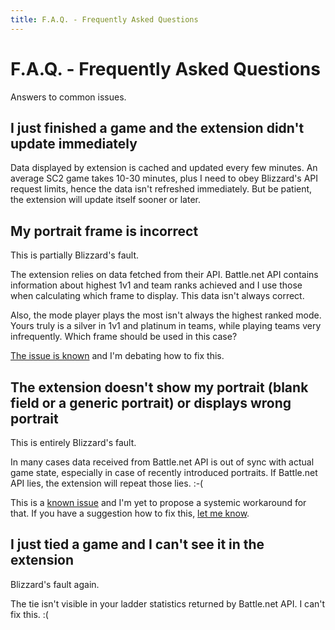 ```yaml
---
title: F.A.Q. - Frequently Asked Questions
---
```


# F.A.Q. - Frequently Asked Questions

Answers to common issues.

## I just finished a game and the extension didn't update immediately

Data displayed by extension is cached and updated every few minutes. An average SC2 game takes 10-30 minutes, plus I need to obey Blizzard's API request limits, hence the data isn't refreshed immediately. But be patient, the extension will update itself sooner or later.

## My portrait frame is incorrect

This is partially Blizzard's fault.

The extension relies on data fetched from their API. Battle.net API contains information about highest 1v1 and team ranks achieved and I use those when calculating which frame to display. This data isn't always correct.

Also, the mode player plays the most isn't always the highest ranked mode. Yours truly is a silver in 1v1 and platinum in teams, while playing teams very infrequently. Which frame should be used in this case?

[The issue is known](https://github.com/lukemsc/sc2profile-twitch-extension-api/issues/1) and I'm debating how to fix this.

## The extension doesn't show my portrait (blank field or a generic portrait) or displays wrong portrait

This is entirely Blizzard's fault.

In many cases data received from Battle.net API is out of sync with actual game state, especially in case of recently introduced portraits. If Battle.net API lies, the extension will repeat those lies. :-(

This is a [known issue](https://github.com/lukemsc/sc2profile-twitch-extension-api/issues/2) and I'm yet to propose a systemic workaround for that. If you have a suggestion how to fix this, [let me know](https://sc2pte.lukem.net/#contact).

## I just tied a game and I can't see it in the extension

Blizzard's fault again.

The tie isn't visible in your ladder statistics returned by Battle.net API. I can't fix this. :(
